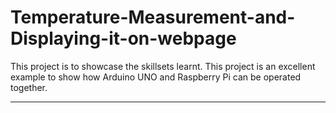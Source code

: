 # Temperature-Measurement-and-Displaying-it-on-webpage
This project is to showcase the skillsets learnt. This project is an excellent example to show how Arduino UNO and Raspberry Pi can be operated together.

<hr>
